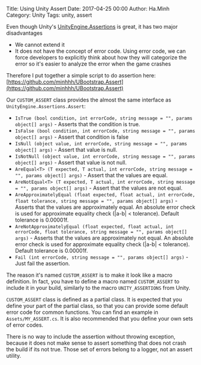 Title: Using Unity Assert
Date: 2017-04-25 00:00
Author: Ha.Minh
Category: Unity
Tags: unity, assert

Even though Unity's [UnityEngine.Assertions](http://blog.theknightsofunity.com/unity-5-1-assertion-library/) is great, it has two major disadvantages

* We cannot extend it
* It does not have the concept of error code. Using error code, we can force developers to explicitly think about how they will categorize the error so it's easier to analyze the error when the game crashes

Therefore I put together a simple script to do assertion here: [https://github.com/minhhh/UBootstrap.Assert](https://github.com/minhhh/UBootstrap.Assert)

Our `CUSTOM_ASSERT` class provides the almost the same interface as `UnityEngine.Assertions.Assert`:

* `IsTrue (bool condition, int errorCode, string message = "", params object[] args)` - Asserts that the condition is true.
* `IsFalse (bool condition, int errorCode, string message = "", params object[] args)` - Assert that condition is false
* `IsNull (object value, int errorCode, string message = "", params object[] args)` - Assert that value is null.
* `IsNotNull (object value, int errorCode, string message = "", params object[] args)` - Assert that value is not null.
* `AreEqual<T> (T expected, T actual, int errorCode, string message = "", params object[] args)` - Assert that the values are equal.
* `AreNotEqual<T> (T expected, T actual, int errorCode, string message = "", params object[] args)` - Assert that the values are not equal.
* `AreApproximatelyEqual (float expected, float actual, int errorCode, float tolerance, string message = "", params object[] args)` - Asserts that the values are approximately equal. An absolute error check is used for approximate equality check (|a-b| < tolerance). Default tolerance is 0.00001f.
* `AreNotApproximatelyEqual (float expected, float actual, int errorCode, float tolerance, string message = "", params object[] args)` - Asserts that the values are approximately not equal. An absolute error check is used for approximate equality check (|a-b| < tolerance). Default tolerance is 0.00001f.
* `Fail (int errorCode, string message = "", params object[] args)` - Just fail the assertion.

The reason it's named `CUSTOM_ASSERT` is to make it look like a macro definition. In fact, you have to define a macro named `CUSTOM_ASSERT` to include it in your build, similarly to the macro `UNITY_ASSERTIONS` from Unity.

`CUSTOM_ASSERT` class is defined as a partial class. It is expected that you define your part of the partial class, so that you can provide some default error code for common functions. You can find an example in `Assets/MY_ASSERT.cs`. It is also recommended that you define your own sets of error codes.

There is no way to include the assertion without throwing exception, because it does not make sense to assert something that does not crash the build if its not true. Those set of errors belong to a logger, not an assert utility.

